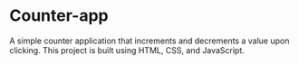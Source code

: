 # Counter-app

A simple counter application that increments and decrements a value upon clicking. This project is built using HTML, CSS, and JavaScript.

